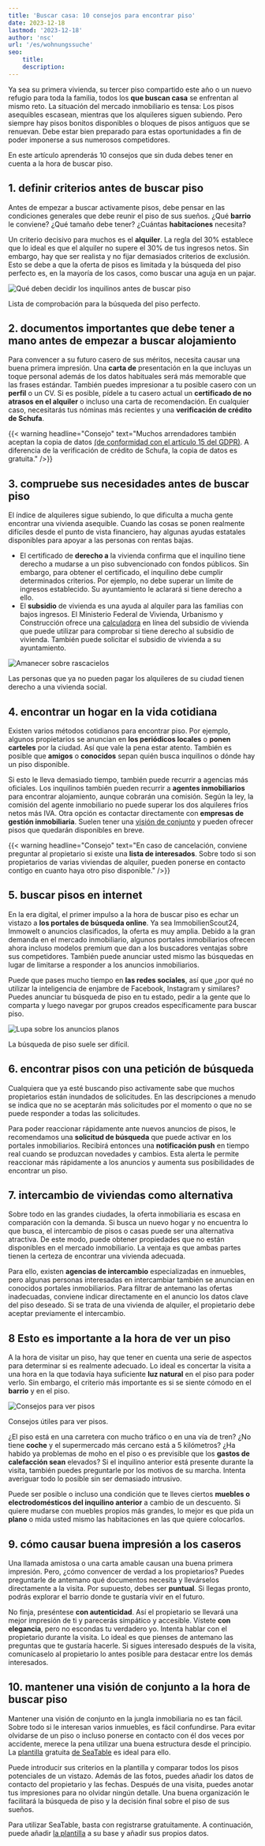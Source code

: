 ```yaml
---
title: 'Buscar casa: 10 consejos para encontrar piso'
date: 2023-12-18
lastmod: '2023-12-18'
author: 'nsc'
url: '/es/wohnungssuche'
seo:
    title: 
    description: 
---
```


Ya sea su primera vivienda, su tercer piso compartido este año o un nuevo refugio para toda la familia, todos los **que buscan casa** se enfrentan al mismo reto. La situación del mercado inmobiliario es tensa: Los pisos asequibles escasean, mientras que los alquileres siguen subiendo. Pero siempre hay pisos bonitos disponibles o bloques de pisos antiguos que se renuevan. Debe estar bien preparado para estas oportunidades a fin de poder imponerse a sus numerosos competidores.

En este artículo aprenderás 10 consejos que sin duda debes tener en cuenta a la hora de buscar piso.

## 1\. definir criterios antes de buscar piso

Antes de empezar a buscar activamente pisos, debe pensar en las condiciones generales que debe reunir el piso de sus sueños. ¿Qué **barrio** le conviene? ¿Qué tamaño debe tener? ¿Cuántas **habitaciones** necesita?

Un criterio decisivo para muchos es el **alquiler**. La regla del 30% establece que lo ideal es que el alquiler no supere el 30% de tus ingresos netos. Sin embargo, hay que ser realista y no fijar demasiados criterios de exclusión. Esto se debe a que la oferta de pisos es limitada y la búsqueda del piso perfecto es, en la mayoría de los casos, como buscar una aguja en un pajar.

![Qué deben decidir los inquilinos antes de buscar piso](https://seatable.io/wp-content/uploads/2023/12/Wohnungssuche-Kriterien-711x889.png)

Lista de comprobación para la búsqueda del piso perfecto.

## 2\. documentos importantes que debe tener a mano antes de empezar a buscar alojamiento

Para convencer a su futuro casero de sus méritos, necesita causar una buena primera impresión. Una **carta de** presentación en la que incluyas un toque personal además de los datos habituales será más memorable que las frases estándar. También puedes impresionar a tu posible casero con un **perfil** o un CV. Si es posible, pídele a tu casero actual un **certificado de no atrasos en el alquiler** o incluso una carta de recomendación. En cualquier caso, necesitarás tus nóminas más recientes y una **verificación de crédito de Schufa**.

{{< warning headline="Consejo" text="Muchos arrendadores también aceptan la copia de datos [(de conformidad con el artículo 15 del GDPR)](https://www.meineschufa.de/de/datenkopie). A diferencia de la verificación de crédito de Schufa, la copia de datos es gratuita." />}}

## 3\. compruebe sus necesidades antes de buscar piso

El índice de alquileres sigue subiendo, lo que dificulta a mucha gente encontrar una vivienda asequible. Cuando las cosas se ponen realmente difíciles desde el punto de vista financiero, hay algunas ayudas estatales disponibles para apoyar a las personas con rentas bajas.

- El certificado de **derecho a** la vivienda confirma que el inquilino tiene derecho a mudarse a un piso subvencionado con fondos públicos. Sin embargo, para obtener el certificado, el inquilino debe cumplir determinados criterios. Por ejemplo, no debe superar un límite de ingresos establecido. Su ayuntamiento le aclarará si tiene derecho a ello.
- El **subsidio** de vivienda es una ayuda al alquiler para las familias con bajos ingresos. El Ministerio Federal de Vivienda, Urbanismo y Construcción ofrece una [calculadora](https://www.bmwsb.bund.de/Webs/BMWSB/DE/themen/wohnen/wohnraumfoerderung/wohngeld/wohngeldrechner-2023-artikel.html;jsessionid=6DD0480874498C458F1FA626537143D2.live861) en línea del subsidio de vivienda que puede utilizar para comprobar si tiene derecho al subsidio de vivienda. También puede solicitar el subsidio de vivienda a su ayuntamiento.

![Amanecer sobre rascacielos](https://seatable.io/wp-content/uploads/2023/12/Bild-von-Freepik_9328139-711x711.jpg)

Las personas que ya no pueden pagar los alquileres de su ciudad tienen derecho a una vivienda social.

## 4\. encontrar un hogar en la vida cotidiana

Existen varios métodos cotidianos para encontrar piso. Por ejemplo, algunos propietarios se anuncian en **los periódicos locales** o **ponen carteles** por la ciudad. Así que vale la pena estar atento. También es posible que **amigos** o **conocidos** sepan quién busca inquilinos o dónde hay un piso disponible.

Si esto le lleva demasiado tiempo, también puede recurrir a agencias más oficiales. Los inquilinos también pueden recurrir a **agentes inmobiliarios** para encontrar alojamiento, aunque cobrarán una comisión. Según la ley, la comisión del agente inmobiliario no puede superar los dos alquileres fríos netos más IVA. Otra opción es contactar directamente con **empresas de gestión inmobiliaria**. Suelen tener una [visión de conjunto](https://seatable.io/es/hausverwaltung/) y pueden ofrecer pisos que quedarán disponibles en breve.

{{< warning headline="Consejo" text="En caso de cancelación, conviene preguntar al propietario si existe una **lista de interesados**. Sobre todo si son propietarios de varias viviendas de alquiler, pueden ponerse en contacto contigo en cuanto haya otro piso disponible." />}}

## 5\. buscar pisos en internet

En la era digital, el primer impulso a la hora de buscar piso es echar un vistazo a **los portales de búsqueda online**. Ya sea ImmobilienScout24, Immowelt o anuncios clasificados, la oferta es muy amplia. Debido a la gran demanda en el mercado inmobiliario, algunos portales inmobiliarios ofrecen ahora incluso modelos premium que dan a los buscadores ventajas sobre sus competidores. También puede anunciar usted mismo las búsquedas en lugar de limitarse a responder a los anuncios inmobiliarios.

Puede que pases mucho tiempo en **las redes sociales**, así que ¿por qué no utilizar la inteligencia de enjambre de Facebook, Instagram y similares? Puedes anunciar tu búsqueda de piso en tu estado, pedir a la gente que lo comparta y luego navegar por grupos creados específicamente para buscar piso.

![Lupa sobre los anuncios planos](https://seatable.io/wp-content/uploads/2023/12/Bild-von-Freepik_4344249-711x474.jpg)

La búsqueda de piso suele ser difícil.

## 6\. encontrar pisos con una petición de búsqueda

Cualquiera que ya esté buscando piso activamente sabe que muchos propietarios están inundados de solicitudes. En las descripciones a menudo se indica que no se aceptarán más solicitudes por el momento o que no se puede responder a todas las solicitudes.

Para poder reaccionar rápidamente ante nuevos anuncios de pisos, le recomendamos una **solicitud de búsqueda** que puede activar en los portales inmobiliarios. Recibirá entonces una **notificación push** en tiempo real cuando se produzcan novedades y cambios. Esta alerta le permite reaccionar más rápidamente a los anuncios y aumenta sus posibilidades de encontrar un piso.

## 7\. intercambio de viviendas como alternativa

Sobre todo en las grandes ciudades, la oferta inmobiliaria es escasa en comparación con la demanda. Si busca un nuevo hogar y no encuentra lo que busca, el intercambio de pisos o casas puede ser una alternativa atractiva. De este modo, puede obtener propiedades que no están disponibles en el mercado inmobiliario. La ventaja es que ambas partes tienen la certeza de encontrar una vivienda adecuada.

Para ello, existen **agencias de intercambio** especializadas en inmuebles, pero algunas personas interesadas en intercambiar también se anuncian en conocidos portales inmobiliarios. Para filtrar de antemano las ofertas inadecuadas, conviene indicar directamente en el anuncio los datos clave del piso deseado. Si se trata de una vivienda de alquiler, el propietario debe aceptar previamente el intercambio.

## 8 Esto es importante a la hora de ver un piso

A la hora de visitar un piso, hay que tener en cuenta una serie de aspectos para determinar si es realmente adecuado. Lo ideal es concertar la visita a una hora en la que todavía haya suficiente **luz natural** en el piso para poder verlo. Sin embargo, el criterio más importante es si se siente cómodo en el **barrio** y en el piso.

![Consejos para ver pisos](https://seatable.io/wp-content/uploads/2023/12/Wohnungssuche-Besichtigungen-1-711x889.png)

Consejos útiles para ver pisos.

¿El piso está en una carretera con mucho tráfico o en una vía de tren? ¿No tiene **coche** y el supermercado más cercano está a 5 kilómetros? ¿Ha habido ya problemas de moho en el piso o es previsible que los **gastos de calefacción sean** elevados? Si el inquilino anterior está presente durante la visita, también puedes preguntarle por los motivos de su marcha. Intenta averiguar todo lo posible sin ser demasiado intrusivo.

Puede ser posible o incluso una condición que te lleves ciertos **muebles o electrodomésticos del inquilino anterior** a cambio de un descuento. Si quiere mudarse con muebles propios más grandes, lo mejor es que pida un **plano** o mida usted mismo las habitaciones en las que quiere colocarlos.

## 9\. cómo causar buena impresión a los caseros

Una llamada amistosa o una carta amable causan una buena primera impresión. Pero, ¿cómo convencer de verdad a los propietarios? Puedes preguntarle de antemano qué documentos necesita y llevárselos directamente a la visita. Por supuesto, debes ser **puntual**. Si llegas pronto, podrás explorar el barrio donde te gustaría vivir en el futuro.

No finja, preséntese **con autenticidad**. Así el propietario se llevará una mejor impresión de ti y parecerás simpático y accesible. Vístete **con elegancia**, pero no escondas tu verdadero yo. Intenta hablar con el propietario durante la visita. Lo ideal es que pienses de antemano las preguntas que te gustaría hacerle. Si sigues interesado después de la visita, comunícaselo al propietario lo antes posible para destacar entre los demás interesados.

## 10\. mantener una visión de conjunto a la hora de buscar piso

Mantener una visión de conjunto en la jungla inmobiliaria no es tan fácil. Sobre todo si le interesan varios inmuebles, es fácil confundirse. Para evitar olvidarse de un piso o incluso ponerse en contacto con él dos veces por accidente, merece la pena utilizar una buena estructura desde el principio. La [plantilla](https://seatable.io/es/vorlage/ggr4kqd4quazbz6fivljgg/) gratuita [de SeaTable](https://seatable.io/es/vorlage/ggr4kqd4quazbz6fivljgg/) es ideal para ello.

Puede introducir sus criterios en la plantilla y comparar todos los pisos potenciales de un vistazo. Además de las fotos, puedes añadir los datos de contacto del propietario y las fechas. Después de una visita, puedes anotar tus impresiones para no olvidar ningún detalle. Una buena organización le facilitará la búsqueda de piso y la decisión final sobre el piso de sus sueños.

Para utilizar SeaTable, basta con registrarse gratuitamente. A continuación, puede añadir [la plantilla](https://seatable.io/es/vorlage/ggr4kqd4quazbz6fivljgg/) a su base y añadir sus propios datos.
